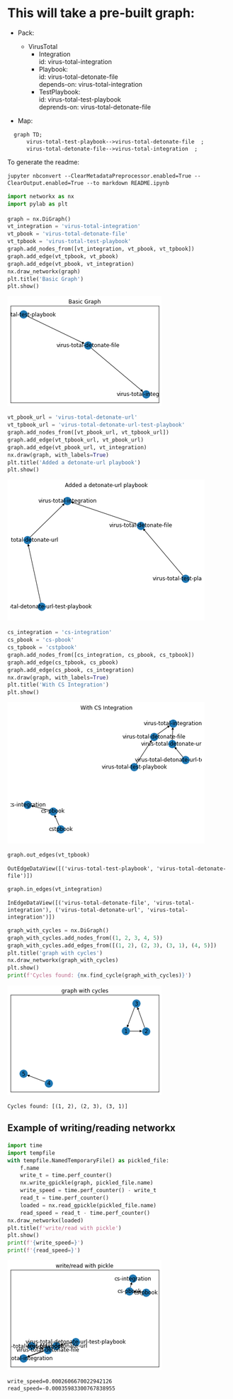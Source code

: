 # This will take a pre-built graph:

* Pack:  
    * VirusTotal  
        * Integration  
            id: virus-total-integration  
        * Playbook:  
            id: virus-total-detonate-file  
            depends-on: virus-total-integration  
        * TestPlaybook:  
            id: virus-total-test-playbook  
            deprends-on: virus-total-detonate-file  


* Map:  
```mermaid
  graph TD;
      virus-total-test-playbook-->virus-total-detonate-file  ;
      virus-total-detonate-file-->virus-total-integration  ;
```

To generate the readme:

```shell
jupyter nbconvert --ClearMetadataPreprocessor.enabled=True --ClearOutput.enabled=True --to markdown README.ipynb
```




```python
import networkx as nx
import pylab as plt

graph = nx.DiGraph()
vt_integration = 'virus-total-integration'
vt_pbook = 'virus-total-detonate-file'
vt_tpbook = 'virus-total-test-playbook'
graph.add_nodes_from([vt_integration, vt_pbook, vt_tpbook])
graph.add_edge(vt_tpbook, vt_pbook)
graph.add_edge(vt_pbook, vt_integration)
nx.draw_networkx(graph)
plt.title('Basic Graph')
plt.show()

```


    
![png](README_files/README_1_0.png)
    



```python
vt_pbook_url = 'virus-total-detonate-url'
vt_tpbook_url = 'virus-total-detonate-url-test-playbook'
graph.add_nodes_from([vt_pbook_url, vt_tpbook_url])
graph.add_edge(vt_tpbook_url, vt_pbook_url)
graph.add_edge(vt_pbook_url, vt_integration)
nx.draw(graph, with_labels=True)
plt.title('Added a detonate-url playbook')
plt.show()
```


    
![png](README_files/README_2_0.png)
    



```python
cs_integration = 'cs-integration'
cs_pbook = 'cs-pbook'
cs_tpbook = 'cstpbook'
graph.add_nodes_from([cs_integration, cs_pbook, cs_tpbook])
graph.add_edge(cs_tpbook, cs_pbook)
graph.add_edge(cs_pbook, cs_integration)
nx.draw(graph, with_labels=True)
plt.title('With CS Integration')
plt.show()
```


    
![png](README_files/README_3_0.png)
    



```python
graph.out_edges(vt_tpbook)
```




    OutEdgeDataView([('virus-total-test-playbook', 'virus-total-detonate-file')])




```python
graph.in_edges(vt_integration)
```




    InEdgeDataView([('virus-total-detonate-file', 'virus-total-integration'), ('virus-total-detonate-url', 'virus-total-integration')])




```python
graph_with_cycles = nx.DiGraph()
graph_with_cycles.add_nodes_from((1, 2, 3, 4, 5))
graph_with_cycles.add_edges_from([(1, 2), (2, 3), (3, 1), (4, 5)])
plt.title('graph with cycles')
nx.draw_networkx(graph_with_cycles)
plt.show()
print(f'Cycles found: {nx.find_cycle(graph_with_cycles)}')
```


    
![png](README_files/README_6_0.png)
    


    Cycles found: [(1, 2), (2, 3), (3, 1)]


## Example of writing/reading networkx


```python
import time
import tempfile
with tempfile.NamedTemporaryFile() as pickled_file:
    f.name
    write_t = time.perf_counter()
    nx.write_gpickle(graph, pickled_file.name)
    write_speed = time.perf_counter() - write_t
    read_t = time.perf_counter()
    loaded = nx.read_gpickle(pickled_file.name)
    read_speed = read_t - time.perf_counter()
nx.draw_networkx(loaded)
plt.title(f'write/read with pickle')
plt.show()
print(f'{write_speed=}')
print(f'{read_speed=}')
```


    
![png](README_files/README_8_0.png)
    


    write_speed=0.0002606670022942126
    read_speed=-0.00035983300767838955

